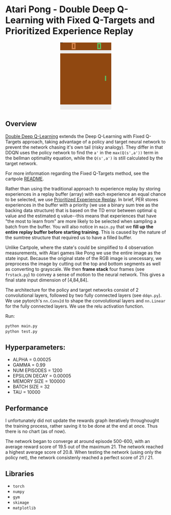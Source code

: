# Atari Pong - Double Deep Q-Learning with Fixed Q-Targets and Prioritized Experience Replay

<p align="center">
    <img src="res/pong.gif" alt="drawing"/>
</p>

## Overview
[Double Deep Q-Learning](https://arxiv.org/pdf/1509.06461.pdf) extends the Deep Q-Learning with Fixed Q-Targets approach, taking advantage of a policy and target neural network to prevent the network chasing it's own tail (risky analogy). They differ in that DDQN uses the policy network to find the `a'` in the `max(Q(s',a'))` term in the bellman optimality equation, while the `Q(s',a')` is still calculated by the target network.

For more information regarding the Fixed Q-Targets method, see the cartpole [README](https://github.com/davidmkwon/rl/tree/vm/src/cartpole/dqn2).

Rather than using the traditional approach to experience replay by storing experiences in a replay buffer (array) with each experience an equal chance to be selected, we use [Prioritized Experience Replay](https://arxiv.org/pdf/1511.05952.pdf). In brief, PER stores experiences in the buffer with a priority (we use a binary sum tree as the backing data structure) that is based on the TD error between optimal q value and the estimated q value--this means that experiences that have "the most to learn from" are more likely to be selected when sampling a batch from the buffer. You will also notice in `main.py` that we **fill up the entire replay buffer before starting training**. This is caused by the nature of the sumtree structure that required us to have a filled buffer.

Unlike Cartpole, where the state's could be simplified to 4 observation measurements, with Atari games like Pong we use the entire image as the state input. Because the original state of the RGB image is unecessary, we preprocess the image by cutting out the top and bottom segments as well as converting to grayscale. We then **frame stack** four frames (see ``frstack.py``) to convey a sense of motion to the neural network. This gives a final state input dimension of [4,84,84].

The architecture for the policy and target networks consist of 2 convolutional layers, followed by two fully connected layers 
(see `ddqn.py`). We use pytorch's `nn.Conv2d` to shape the convolutional layers and `nn.Linear` for the fully connected layers. We use the relu activation function.

Run:
```bash
python main.py
python test.py
```

## Hyperparameters:
- ALPHA = 0.00025
- GAMMA = 0.99
- NUM EPISODES = 1200
- EPSILON DECAY = 0.00005
- MEMORY SIZE = 100000
- BATCH SIZE = 32
- TAU = 10000


## Performance
I unfortunately did not update the rewards graph iteratively throughought the training process, rather saving it to be done at the end at once. Thus there is no chart (as of now).

The network began to converge at around episode 500-600, with an average reward score of 19.5 out of the maximum 21. The network reached a highest average score of 20.8. When testing the network (using only the policy net), the network consistenly reached a perfect score of 21 / 21.

## Libraries
- `torch`
- `numpy`
- `gym`
- `skimage`
- `matplotlib`